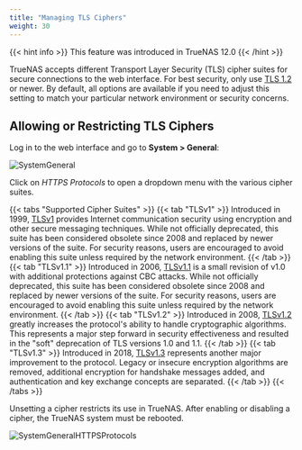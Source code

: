 ```yaml
---
title: "Managing TLS Ciphers"
weight: 30
---
```


{{< hint info >}}
This feature was introduced in TrueNAS 12.0
{{< /hint >}}

TrueNAS accepts different Transport Layer Security (TLS) cipher suites for secure connections to the web interface.
For best security, only use [TLS 1.2](https://tools.ietf.org/html/rfc5246) or newer.
By default, all options are available if you need to adjust this setting to match your particular network environment or security concerns.

## Allowing or Restricting TLS Ciphers

Log in to the web interface and go to **System > General**:

![SystemGeneral](/images/CORE/12.0/SystemGeneral.png "System General")

Click on *HTTPS Protocols* to open a dropdown menu with the various cipher suites.

{{< tabs "Supported Cipher Suites" >}}
{{< tab "TLSv1" >}}
Introduced in 1999, [TLSv1](https://tools.ietf.org/html/rfc2246) provides Internet communication security using encryption and other secure messaging techniques.
While not officially deprecated, this suite has been considered obsolete since 2008 and replaced by newer versions of the suite.
For security reasons, users are encouraged to avoid enabling this suite unless required by the network environment.
{{< /tab >}}
{{< tab "TLSv1.1" >}}
Introduced in 2006, [TLSv1.1](https://tools.ietf.org/html/rfc4346) is a small revision of v1.0 with additional protections against CBC attacks.
While not officially deprecated, this suite has been considered obsolete since 2008 and replaced by newer versions of the suite.
For security reasons, users are encouraged to avoid enabling this suite unless required by the network environment.
{{< /tab >}}
{{< tab "TLSv1.2" >}}
Introduced in 2008, [TLSv1.2](https://tools.ietf.org/html/rfc5246) greatly increases the protocol's ability to handle cryptographic algorithms.
This represents a major step forward in security effectiveness and resulted in the "soft" deprecation of TLS versions 1.0 and 1.1.
{{< /tab >}}
{{< tab "TLSv1.3" >}}
Introduced in 2018, [TLSv1.3](https://www.rfc-editor.org/rfc/rfc8446.html) represents another major improvement to the protocol.
Legacy or insecure encryption algorithms are removed, additional encryption for handshake messages added, and authentication and key exchange concepts are separated.
{{< /tab >}}
{{< /tabs >}}


Unsetting a cipher restricts its use in TrueNAS.
After enabling or disabling a cipher, the TrueNAS system must be rebooted.

![SystemGeneralHTTPSProtocols](/images/CORE/12.0/SystemGeneralHTTPSProtocols.png "HTTPS Protocols")
